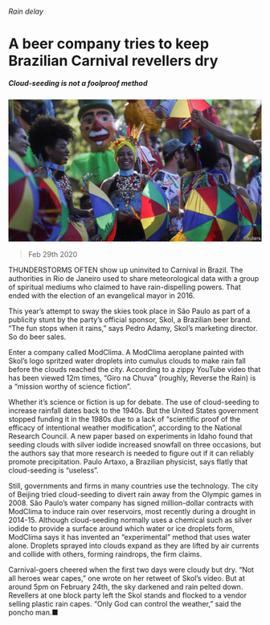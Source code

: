 ###### Rain delay

# A beer company tries to keep Brazilian Carnival revellers dry 

##### Cloud-seeding is not a foolproof method 

![image](images/20200229_AMP501.jpg) 

> Feb 29th 2020 

THUNDERSTORMS OFTEN show up uninvited to Carnival in Brazil. The authorities in Rio de Janeiro used to share meteorological data with a group of spiritual mediums who claimed to have rain-dispelling powers. That ended with the election of an evangelical mayor in 2016. 

This year’s attempt to sway the skies took place in São Paulo as part of a publicity stunt by the party’s official sponsor, Skol, a Brazilian beer brand. “The fun stops when it rains,” says Pedro Adamy, Skol’s marketing director. So do beer sales. 


Enter a company called ModClima. A ModClima aeroplane painted with Skol’s logo spritzed water droplets into cumulus clouds to make rain fall before the clouds reached the city. According to a zippy YouTube video that has been viewed 12m times, “Giro na Chuva” (roughly, Reverse the Rain) is a “mission worthy of science fiction”.

Whether it’s science or fiction is up for debate. The use of cloud-seeding to increase rainfall dates back to the 1940s. But the United States government stopped funding it in the 1980s due to a lack of “scientific proof of the efficacy of intentional weather modification”, according to the National Research Council. A new paper based on experiments in Idaho found that seeding clouds with silver iodide increased snowfall on three occasions, but the authors say that more research is needed to figure out if it can reliably promote precipitation. Paulo Artaxo, a Brazilian physicist, says flatly that cloud-seeding is “useless”.

Still, governments and firms in many countries use the technology. The city of Beijing tried cloud-seeding to divert rain away from the Olympic games in 2008. São Paulo’s water company has signed million-dollar contracts with ModClima to induce rain over reservoirs, most recently during a drought in 2014-15. Although cloud-seeding normally uses a chemical such as silver iodide to provide a surface around which water or ice droplets form, ModClima says it has invented an “experimental” method that uses water alone. Droplets sprayed into clouds expand as they are lifted by air currents and collide with others, forming raindrops, the firm claims.

Carnival-goers cheered when the first two days were cloudy but dry. “Not all heroes wear capes,” one wrote on her retweet of Skol’s video. But at around 5pm on February 24th, the sky darkened and rain pelted down. Revellers at one block party left the Skol stands and flocked to a vendor selling plastic rain capes. “Only God can control the weather,” said the poncho man.■

